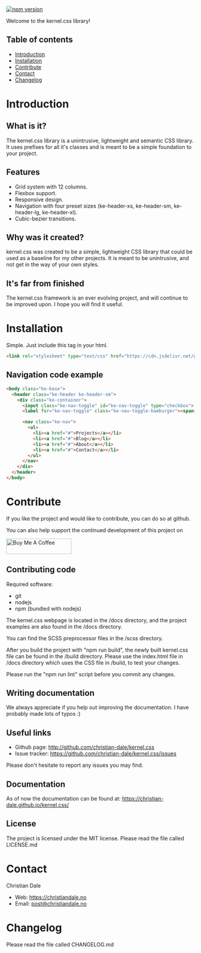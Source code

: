 [![npm version](https://badge.fury.io/js/kernel.css.svg)](https://www.npmjs.com/package/kernel.css)

Welcome to the kernel.css library!

Table of contents
-----------------
 * [Introduction](#introduction)
 * [Installation](#installation)
 * [Contribute](#contribute)
 * [Contact](#contact)
 * [Changelog](#changelog)

Introduction
============

What is it?
-----------
The kernel.css library is a unintrusive, lightweight and semantic CSS library. It uses prefixes for all it's classes and is meant to be
a simple foundation to your project.

Features
--------
 * Grid system with 12 columns.
 * Flexbox support.
 * Responsive design.
 * Navigation with four preset sizes (ke-header-xs, ke-header-sm, ke-header-lg, ke-header-xl).
 * Cubic-bezier transitions.

Why was it created?
-------------------
kernel.css was created to be a simple, lightweight CSS library that could be used as a baseline for my other projects.
It is meant to be unintrusive, and not get in the way of your own styles.

It's far from finished
------------------------
The kernel.css framework is an ever evolving project, and will
continue to be improved upon. I hope you will find it useful.

Installation
============
Simple. Just include this tag in your html.
```html
<link rel="stylesheet" type="text/css" href="https://cdn.jsdelivr.net/gh/christian-dale/kernel.css@2.0.0/build/kernel.min.css" />
```

Navigation code example
-----------
```html
<body class="ke-base">
  <header class="ke-header ke-header-sm">
    <div class="ke-container">
	  <input class="ke-nav-toggle" id="ke-nav-toggle" type="checkbox">
	  <label for="ke-nav-toggle" class="ke-nav-toggle-hamburger"><span>☰</span></label>

	  <nav class="ke-nav">
	    <ul>
	      <li><a href="#">Projects</a></li>
		  <li><a href="#">Blog</a></li>
		  <li><a href="#">About</a></li>
		  <li><a href="#">Contact</a></li>
		</ul>
	  </nav>
    </div>
  </header>
</body>
```

Contribute
==========
If you like the project and would like to contribute, you can
do so at github.

You can also help support the continued development of this project on

<a href="https://www.buymeacoffee.com/christiandale" target="_blank"><img src="https://cdn.buymeacoffee.com/buttons/default-orange.png" alt="Buy Me A Coffee" height="41" width="174"></a>

Contributing code
-----------------
Required software:
 * git
 * nodejs
 * npm (bundled with nodejs)

The kernel.css webpage is located in the /docs directory, and the project
examples are also found in the /docs directory.

You can find the SCSS preprocessor files in the /scss directory.

After you build the project with "npm run build",
the newly built kernel.css file can be found in the /build directory. Please use the index.html file in /docs directory which uses the CSS file in /build, to test your changes.

Please run the "npm run lint" script before you commit any changes.

Writing documentation
---------------------
We always appreciate if you help out improving the documentation.
I have probably made lots of typos :)

Useful links
------------
 * Github page: http://github.com/christian-dale/kernel.css
 * Issue tracker: https://github.com/christian-dale/kernel.css/issues

Please don't hesitate to report any issues you may find.

Documentation
-------------
As of now the documentation can be found at: https://christian-dale.github.io/kernel.css/

License
-------
The project is licensed under the MIT license. Please read the file called LICENSE.md

Contact
=======
Christian Dale
 - Web: https://christiandale.no
 - Email: post@christiandale.no

Changelog
=========
Please read the file called CHANGELOG.md

